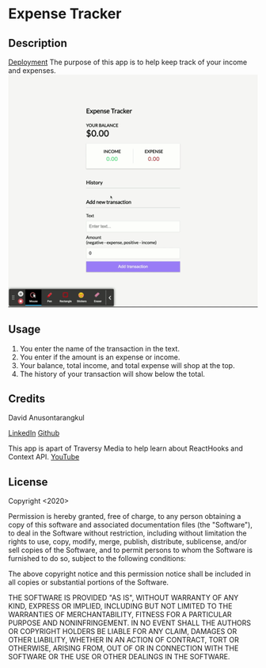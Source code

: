 # Expense Tracker

## Description

[Deployment](https://expense-tracker-david.netlify.app/)
The purpose of this app is to help keep track of your income and expenses.
![demo](demo-gif.gif)

## Usage

1. You enter the name of the transaction in the text.
2. You enter if the amount is an expense or income.
3. Your balance, total income, and total expense will shop at the top.
4. The history of your transaction will show below the total.

## Credits

David Anusontarangkul

[LinkedIn](https://www.linkedin.com/in/anusontarangkul/)
[Github](https://github.com/anusontarangkul)

This app is apart of Traversy Media to help learn about ReactHooks and Context API.
[YouTube](https://www.youtube.com/watch?v=XuFDcZABiDQ&t=1588s)

## License

Copyright <2020> <Anusontarangkul>

Permission is hereby granted, free of charge, to any person obtaining a copy of this software and associated documentation files (the "Software"), to deal in the Software without restriction, including without limitation the rights to use, copy, modify, merge, publish, distribute, sublicense, and/or sell copies of the Software, and to permit persons to whom the Software is furnished to do so, subject to the following conditions:

The above copyright notice and this permission notice shall be included in all copies or substantial portions of the Software.

THE SOFTWARE IS PROVIDED "AS IS", WITHOUT WARRANTY OF ANY KIND, EXPRESS OR IMPLIED, INCLUDING BUT NOT LIMITED TO THE WARRANTIES OF MERCHANTABILITY, FITNESS FOR A PARTICULAR PURPOSE AND NONINFRINGEMENT. IN NO EVENT SHALL THE AUTHORS OR COPYRIGHT HOLDERS BE LIABLE FOR ANY CLAIM, DAMAGES OR OTHER LIABILITY, WHETHER IN AN ACTION OF CONTRACT, TORT OR OTHERWISE, ARISING FROM, OUT OF OR IN CONNECTION WITH THE SOFTWARE OR THE USE OR OTHER DEALINGS IN THE SOFTWARE.
